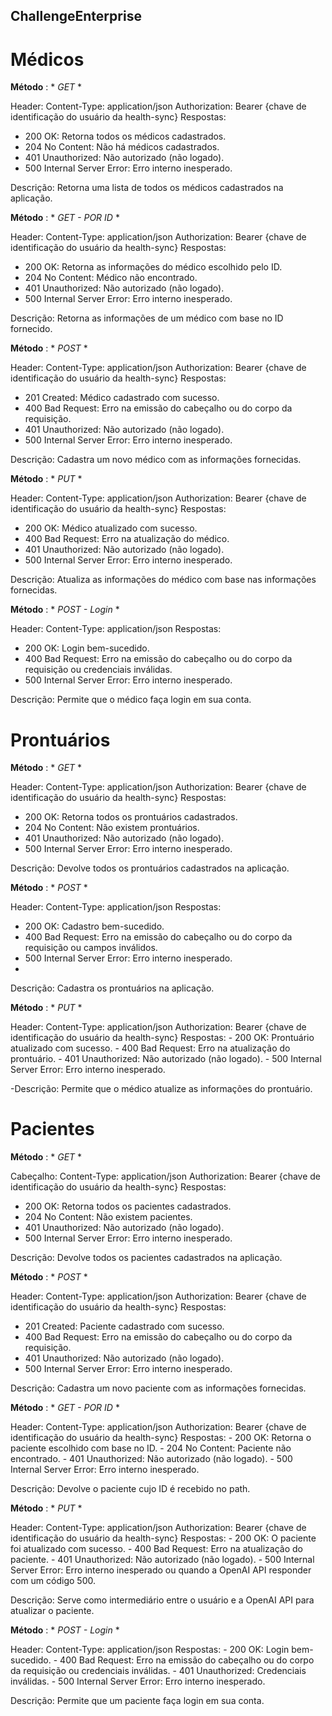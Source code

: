 ## ChallengeEnterprise

# Médicos

**Método** :  * *GET* *

Header: Content-Type: application/json Authorization: Bearer {chave de identificação do usuário da health-sync}
  Respostas:
  - 200 OK: Retorna todos os médicos cadastrados.
  - 204 No Content: Não há médicos cadastrados.
  - 401 Unauthorized: Não autorizado (não logado).
  - 500 Internal Server Error: Erro interno inesperado.

  Descrição: Retorna uma lista de todos os médicos cadastrados na aplicação.

**Método** :  * *GET - POR ID* *

Header: Content-Type: application/json Authorization: Bearer {chave de identificação do usuário da health-sync}
  Respostas:
  - 200 OK: Retorna as informações do médico escolhido pelo ID.
  - 204 No Content: Médico não encontrado.
  - 401 Unauthorized: Não autorizado (não logado).
  - 500 Internal Server Error: Erro interno inesperado.

 Descrição: Retorna as informações de um médico com base no ID fornecido.

**Método** :  * *POST* *

 Header: Content-Type: application/json Authorization: Bearer {chave de identificação do usuário da health-sync}
  Respostas:
  - 201 Created: Médico cadastrado com sucesso.
  - 400 Bad Request: Erro na emissão do cabeçalho ou do corpo da requisição.
  - 401 Unauthorized: Não autorizado (não logado).
  - 500 Internal Server Error: Erro interno inesperado.

 Descrição: Cadastra um novo médico com as informações fornecidas.

**Método** :  * *PUT* *

 Header: Content-Type: application/json Authorization: Bearer {chave de identificação do usuário da health-sync}
 Respostas:
  - 200 OK: Médico atualizado com sucesso.
  - 400 Bad Request: Erro na atualização do médico.
  - 401 Unauthorized: Não autorizado (não logado).
  - 500 Internal Server Error: Erro interno inesperado.

 Descrição: Atualiza as informações do médico com base nas informações fornecidas.

**Método** :  * *POST - Login* *

Header: Content-Type: application/json
Respostas:
  - 200 OK: Login bem-sucedido.
  - 400 Bad Request: Erro na emissão do cabeçalho ou do corpo da requisição ou credenciais inválidas.
  - 500 Internal Server Error: Erro interno inesperado.
    
Descrição: Permite que o médico faça login em sua conta.


# Prontuários

**Método** :  * *GET* *

 Header: Content-Type: application/json Authorization: Bearer {chave de identificação do usuário da health-sync}
  Respostas:
  - 200 OK: Retorna todos os prontuários cadastrados.
  - 204 No Content: Não existem prontuários.
  - 401 Unauthorized: Não autorizado (não logado).
  - 500 Internal Server Error: Erro interno inesperado.

  Descrição: Devolve todos os prontuários cadastrados na aplicação.

**Método** :  * *POST* *

Header: Content-Type: application/json
Respostas:
  - 200 OK: Cadastro bem-sucedido.
  - 400 Bad Request: Erro na emissão do cabeçalho ou do corpo da requisição ou campos inválidos.
  - 500 Internal Server Error: Erro interno inesperado.
  - 
Descrição: Cadastra os prontuários na aplicação.

**Método** :  * *PUT* *

  Header: Content-Type: application/json Authorization: Bearer {chave de identificação do usuário da health-sync}
  Respostas:
    - 200 OK: Prontuário atualizado com sucesso.
    - 400 Bad Request: Erro na atualização do prontuário.
    - 401 Unauthorized: Não autorizado (não logado).
    - 500 Internal Server Error: Erro interno inesperado.
    
  -Descrição: Permite que o médico atualize as informações do prontuário.

# Pacientes

**Método** :  * *GET* *

Cabeçalho: Content-Type: application/json Authorization: Bearer {chave de identificação do usuário da health-sync}
  Respostas:
  - 200 OK: Retorna todos os pacientes cadastrados.
  - 204 No Content: Não existem pacientes.
  - 401 Unauthorized: Não autorizado (não logado).
  - 500 Internal Server Error: Erro interno inesperado.

  Descrição: Devolve todos os pacientes cadastrados na aplicação.

**Método** :  * *POST* *

Header: Content-Type: application/json Authorization: Bearer {chave de identificação do usuário da health-sync}
 Respostas:
  - 201 Created: Paciente cadastrado com sucesso.
  - 400 Bad Request: Erro na emissão do cabeçalho ou do corpo da requisição.
  - 401 Unauthorized: Não autorizado (não logado).
  - 500 Internal Server Error: Erro interno inesperado.

  Descrição: Cadastra um novo paciente com as informações fornecidas.

**Método** :  * *GET - POR ID* *

Header: Content-Type: application/json Authorization: Bearer {chave de identificação do usuário da health-sync}
 Respostas:
    - 200 OK: Retorna o paciente escolhido com base no ID.
    - 204 No Content: Paciente não encontrado.
    - 401 Unauthorized: Não autorizado (não logado).
    - 500 Internal Server Error: Erro interno inesperado.
    
  Descrição: Devolve o paciente cujo ID é recebido no path.
  
**Método** :  * *PUT* *

Header: Content-Type: application/json Authorization: Bearer {chave de identificação do usuário da health-sync}
  Respostas:
    - 200 OK: O paciente foi atualizado com sucesso.
    - 400 Bad Request: Erro na atualização do paciente.
    - 401 Unauthorized: Não autorizado (não logado).
    - 500 Internal Server Error: Erro interno inesperado ou quando a OpenAI API responder com um código 500.
    
 Descrição: Serve como intermediário entre o usuário e a OpenAI API para atualizar o paciente.

**Método** :  * *POST - Login* *

 Header: Content-Type: application/json
  Respostas:
    - 200 OK: Login bem-sucedido.
    - 400 Bad Request: Erro na emissão do cabeçalho ou do corpo da requisição ou credenciais inválidas.
    - 401 Unauthorized: Credenciais inválidas.
    - 500 Internal Server Error: Erro interno inesperado.
    
  Descrição: Permite que um paciente faça login em sua conta.

  
